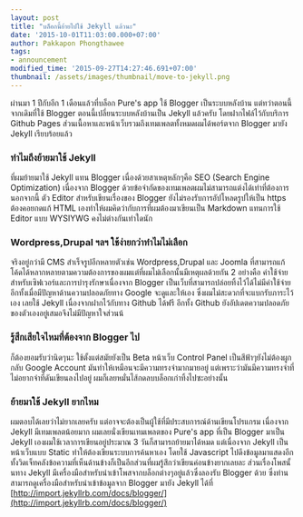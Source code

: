 ```yaml
---
layout: post
title: "บล็อกนี้ย้ายไปใช้ Jekyll แล้วนะ"
date: '2015-10-01T11:03:00.000+07:00'
author: Pakkapon Phongthawee
tags:
- announcement
modified_time: '2015-09-27T14:27:46.691+07:00'
thumbnail: /assets/images/thumbnail/move-to-jekyll.png
---
```

ผ่านมา 1 ปีกับอีก 1 เดือนแล้วที่บล็อก Pure's app ใช้ Blogger เป็นระบบหลังบ้าน แต่ทว่าตอนนี้ จากเดิมที่ใช้ Blogger ตอนนี้เปลี่ยนระบบหลังบ้านเป็น Jekyll แล้วครับ โดยฝากไฟล์ไว้กับบริการ Github Pages ส่วนเนื้อหาและหน้าเว็บรวมถึงเทมเพลตทั้งหมดผมได้พอร์ตจาก Blogger มายัง Jekyll เรียบร้อยแล้ว

### ทำไมถึงย้ายมาใช้ Jekyll
ที่ผมย้ายมาใช้ Jekyll แทน Blogger เนื่องด้วยสาเหตุหลักๆคือ SEO (Search Engine Optimization) เนื่องจาก Blogger ด้วยข้อจำกัดของเทมเพลตผมไม่สามารถแต่งได้เท่าที่ต้องการ นอกจากนี้ ตัว Editor สำหรับเขียนเรื่องของ Blogger ยังไม่รองรับการอัปโหลดรูปให้เป็น https ต้องคอยกดแก้ HTML เองทำให้ผมคิดว่ากับการที่ผมต้องมาเขียนเป็น Markdown แทนการใช้ Editor แบบ WYSIYWG คงไม่ต่างกันเท่าใดนัก

### Wordpress,Drupal ฯลฯ ใช้ง่ายกว่าทำไมไม่เลือก
จริงอยู่กว่ามี CMS สำเร็จรูปอีกหลายตัวเช่น Wordpress,Drupal และ Joomla ที่สามารถแก้โค้ดได้หลากหลายตามความต้องการของผมแต่ที่ผมไม่เลือกนั้นมีเหตุผลด้วยกัน 2 อย่างคือ ค่าใช้จ่ายสำหรับเซิฟเวอร์และการบำรุงรักษาเนื่องจาก Blogger เป็นเว็บที่สามารถปล่อยทิ้งไว้ได้ไม่มีค่าใช้จ่าย อีกทั้งเมื่อมีปัญหาด้านความปลอดภัยทาง Google จะดูและให้เอง ซึ่งผมไม่สะดวกที่จะแบกรับภาระไว้เอง เลยใช้ Jekyll เนื่องจากฝากไว้กับทาง Github ได้ฟรี อีกทั้ง Github ยังอัปเดตความปลอดภัยของตัวเองอยู่เสมอจึงไม่มีปัญหาใจส่วนน้


### รู้สึกเสียใจไหมที่ต้องจาก Blogger ไป
ก็ต้องยอมรับว่านิดๆนะ ใช้ตั้งแต่สมัยยังเป็น Beta หน้าเว็บ Control Panel เป็นสีฟ้าๆยังไม่ต้องผูกกลับ Google Account มันทำให้เหมือนจะมีความทรงจำมากมายอยู่ แต่เพราะว่ามันมีความทรงจำที่ไม่อยากจำที่ดันเขียนลงไปอยู่ ผมก็เลยหมั่นไส้กดลบบล็อกเก่าทิ้งไปซะอย่างนั้น

### ย้ายมาใช้ Jekyll ยากไหม
ผมตอบได้เลยว่าไม่ยากเลยครับ แต่อาจจะต้องเป็นผู้ใช้ที่มีประสบการณ์ด้านเขียนโปรแกรม เนื่องจาก Jekyll มีเทมเพลตน้อยมาก ผมเลยนั่งเขียนเทมเพลตของ Pure's app ที่เป็น Blogger มาเป็น Jekyll เองผมใช้เวลาการเขียนอยู่ประมาณ 3 วันก็สามารถย้ายมาได้หมด แต่เนื่องจาก Jekyll เป็นหน้าเว็บแบบ Static ทำให้ต้องเขียนระบบการค้นหาเอง โดยใช้ Javascript ไปดึงข้อมูลมาแสดงอีกทั้งวิดเจ็ทคลังข้อความที่เห็นด้านข้างก็เป็นอีกส่วนที่ผมรู้สึกว่าเขียนค่อนข้างยากเลยละ ส่วนเรื่องโพสนั้นทาง Jekyll มีเครื่องมือสำหรับนำเข้าโพสจากบล็อกต่างๆอยู่แล้วซึ่งลองรับ Blogger ด้วย ซึ่งท่านสามารถดูเครื่องมือสำหรับนำเข้าข้อมูลจาก Blogger มายัง Jekyll ได้ที่ [http://import.jekyllrb.com/docs/blogger/](http://import.jekyllrb.com/docs/blogger/)
